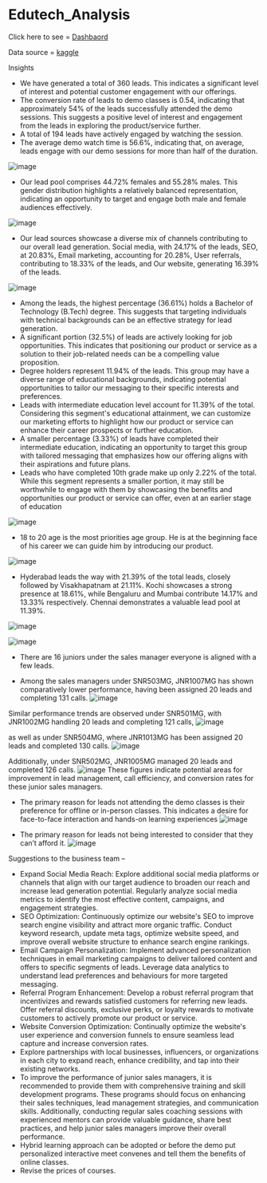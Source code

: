 # Edutech_Analysis

Click here to see = [Dashbaord](https://app.powerbi.com/view?r=eyJrIjoiZTIyNDg0MzktOGFmMy00OGJhLWFlNDgtNjA2ZjRjNWZiNzY1IiwidCI6IjIxZTVkZWI1LTk1ZjYtNDBlNS1hODFkLTFkOGE0MGRmNTZmNCJ9)

Data source = [kaggle](https://www.kaggle.com/datasets/nxtwaveda/data-analyst)

Insights 
*	We have generated a total of 360 leads. This indicates a significant level of interest and potential customer engagement with our offerings.
*	The conversion rate of leads to demo classes is 0.54, indicating that approximately 54% of the leads successfully attended the demo sessions. This suggests a positive level of interest and engagement from the leads in exploring the product/service further. 
*	A total of 194 leads have actively engaged by watching the session.
*	The average demo watch time is 56.6%, indicating that, on average, leads engage with our demo sessions for more than half of the duration.

![image](https://github.com/VIKAS-BUDHANI/Edutech_Analysis/assets/111237089/7738b166-7a83-469d-b417-d7f2a9010100)

  
*	Our lead pool comprises 44.72% females and 55.28% males. This gender distribution highlights a relatively balanced representation, indicating an opportunity to target and engage both male and female audiences effectively.

![image](https://github.com/VIKAS-BUDHANI/Edutech_Analysis/assets/111237089/63af8105-29c2-4ab9-8059-1bc98f1d5125)

  
*	Our lead sources showcase a diverse mix of channels contributing to our overall lead generation. Social media, with 24.17% of the leads, SEO, at 20.83%, Email marketing, accounting for 20.28%, User referrals, contributing to 18.33% of the leads, and Our website, generating 16.39% of the leads.

![image](https://github.com/VIKAS-BUDHANI/Edutech_Analysis/assets/111237089/be4564d8-6788-47f8-b359-a023a4e54aaf)

  
*	Among the leads, the highest percentage (36.61%) holds a Bachelor of Technology (B.Tech) degree. This suggests that targeting individuals with technical backgrounds can be an effective strategy for lead generation.
*	A significant portion (32.5%) of leads are actively looking for job opportunities. This indicates that positioning our product or service as a solution to their job-related needs can be a compelling value proposition.
*	Degree holders represent 11.94% of the leads. This group may have a diverse range of educational backgrounds, indicating potential opportunities to tailor our messaging to their specific interests and preferences.
*	Leads with intermediate education level account for 11.39% of the total. Considering this segment's educational attainment, we can customize our marketing efforts to highlight how our product or service can enhance their career prospects or further education.
*	A smaller percentage (3.33%) of leads have completed their intermediate education, indicating an opportunity to target this group with tailored messaging that emphasizes how our offering aligns with their aspirations and future plans.
*	Leads who have completed 10th grade make up only 2.22% of the total. While this segment represents a smaller portion, it may still be worthwhile to engage with them by showcasing the benefits and opportunities our product or service can offer, even at an earlier stage of education

![image](https://github.com/VIKAS-BUDHANI/Edutech_Analysis/assets/111237089/bc65e682-e73f-43c8-b5aa-fcced94276e6)

*	18 to 20 age is the most priorities age group. He is at the beginning face of his career we can guide him by introducing our product. 

![image](https://github.com/VIKAS-BUDHANI/Edutech_Analysis/assets/111237089/c58d5738-21c4-46bf-8ac3-ac5577aaecfa)

*	Hyderabad leads the way with 21.39% of the total leads, closely followed by Visakhapatnam at 21.11%. Kochi showcases a strong presence at 18.61%, while Bengaluru and Mumbai contribute 14.17% and 13.33% respectively. Chennai demonstrates a valuable lead pool at 11.39%.

![image](https://github.com/VIKAS-BUDHANI/Edutech_Analysis/assets/111237089/635a3b2a-f3e6-41ca-bd65-79516a0024b2)

![image](https://github.com/VIKAS-BUDHANI/Edutech_Analysis/assets/111237089/aa3e8628-1a9d-4ae0-a07a-767178945b25)

*	There are 16 juniors under the sales manager everyone is aligned with a few leads.
  
*	Among the sales managers under SNR503MG, JNR1007MG has shown comparatively lower performance, having been assigned 20 leads and completing 131 calls.
![image](https://github.com/VIKAS-BUDHANI/Edutech_Analysis/assets/111237089/c1a492b7-a828-4cdb-a7e7-fff9629bb06f)

 Similar performance trends are observed under SNR501MG, with JNR1002MG handling 20 leads and completing 121 calls,
 ![image](https://github.com/VIKAS-BUDHANI/Edutech_Analysis/assets/111237089/4943786b-a092-4f8f-a9f9-9d4d7d575471)

 as well as under SNR504MG, where JNR1013MG has been assigned 20 leads and completed 130 calls.
 ![image](https://github.com/VIKAS-BUDHANI/Edutech_Analysis/assets/111237089/380c6a6e-d10e-429a-a797-d88117d4d8d5)

 Additionally, under SNR502MG, JNR1005MG managed 20 leads and completed 126 calls.
 ![image](https://github.com/VIKAS-BUDHANI/Edutech_Analysis/assets/111237089/3d49cdbe-5c36-4d6c-a980-cdda2e96e05c)
These figures indicate potential areas for improvement in lead management, call efficiency, and conversion rates for these junior sales managers.
*	The primary reason for leads not attending the demo classes is their preference for offline or in-person classes. This indicates a desire for face-to-face interaction and hands-on learning experiences
![image](https://github.com/VIKAS-BUDHANI/Edutech_Analysis/assets/111237089/491730aa-1742-48f4-9472-d686ad455968)

*	The primary reason for leads not being interested to consider that they can’t afford it.
![image](https://github.com/VIKAS-BUDHANI/Edutech_Analysis/assets/111237089/2e33675c-a6d8-4483-891a-c9e47e7e73ed)


Suggestions to the business team –
*	Expand Social Media Reach: Explore additional social media platforms or channels that align with our target audience to broaden our reach and increase lead generation potential. Regularly analyze social media metrics to identify the most effective content, campaigns, and engagement strategies.
*	SEO Optimization: Continuously optimize our website's SEO to improve search engine visibility and attract more organic traffic. Conduct keyword research, update meta tags, optimize website speed, and improve overall website structure to enhance search engine rankings.
*	Email Campaign Personalization: Implement advanced personalization techniques in email marketing campaigns to deliver tailored content and offers to specific segments of leads. Leverage data analytics to understand lead preferences and behaviours for more targeted messaging.
*	Referral Program Enhancement: Develop a robust referral program that incentivizes and rewards satisfied customers for referring new leads. Offer referral discounts, exclusive perks, or loyalty rewards to motivate customers to actively promote our product or service.
*	Website Conversion Optimization: Continually optimize the website's user experience and conversion funnels to ensure seamless lead capture and increase conversion rates.
*	Explore partnerships with local businesses, influencers, or organizations in each city to expand reach, enhance credibility, and tap into their existing networks.
*	To improve the performance of junior sales managers, it is recommended to provide them with comprehensive training and skill development programs. These programs should focus on enhancing their sales techniques, lead management strategies, and communication skills. Additionally, conducting regular sales coaching sessions with experienced mentors can provide valuable guidance, share best practices, and help junior sales managers improve their overall performance.
*	Hybrid learning approach can be adopted or before the demo put personalized interactive meet convenes and tell them the benefits of online classes.
*	Revise the prices of courses. 



